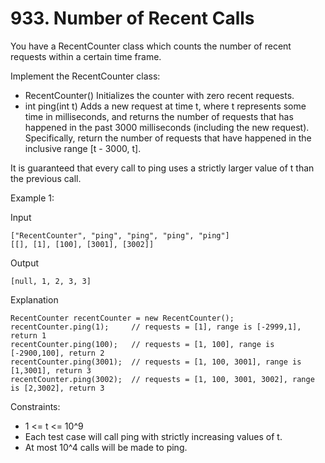 # 933. Number of Recent Calls

You have a RecentCounter class which counts the number of recent requests within a certain time frame.

Implement the RecentCounter class:

- RecentCounter() Initializes the counter with zero recent requests.
- int ping(int t) Adds a new request at time t, where t represents some time in milliseconds, and returns the number of requests that has happened in the past 3000 milliseconds (including the new request). Specifically, return the number of requests that have happened in the inclusive range [t - 3000, t].


It is guaranteed that every call to ping uses a strictly larger value of t than the previous call.


Example 1:

Input

    ["RecentCounter", "ping", "ping", "ping", "ping"]
    [[], [1], [100], [3001], [3002]]
Output

    [null, 1, 2, 3, 3]

Explanation

    RecentCounter recentCounter = new RecentCounter();
    recentCounter.ping(1);     // requests = [1], range is [-2999,1], return 1
    recentCounter.ping(100);   // requests = [1, 100], range is [-2900,100], return 2
    recentCounter.ping(3001);  // requests = [1, 100, 3001], range is [1,3001], return 3
    recentCounter.ping(3002);  // requests = [1, 100, 3001, 3002], range is [2,3002], return 3


Constraints:

- 1 <= t <= 10^9
- Each test case will call ping with strictly increasing values of t.
- At most 10^4 calls will be made to ping.